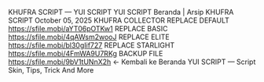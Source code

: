 KHUFRA SCRIPT — YUI SCRIPT
YUI SCRIPT
Beranda
|
Arsip
KHUFRA SCRIPT
October 05, 2025
KHUFRA COLLECTOR
REPLACE DEFAULT
https://sfile.mobi/aYT06pOTKw1
REPLACE BASIC
https://sfile.mobi/4qAWsm2wooJ
REPLACE ELITE
https://sfile.mobi/bl30gIif727
REPLACE STARLIGHT
https://sfile.mobi/4FmWA9U7RKg
BACKUP FILE
https://sfile.mobi/9bV1tUNnX2h
← Kembali ke Beranda
YUI SCRIPT — Script Skin, Tips, Trick And More